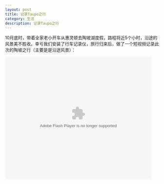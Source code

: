 ```yaml
---
layout: post
title: 记录Taupo之行
category: 生活
description: 记录Taupo之行
---
```


10月底时，带着全家老小开车从惠灵顿去陶坡湖度假，路程将近5个小时，沿途的风景美不胜收。幸亏我们安装了行车记录仪，旅行归来后，做了一个短视频记录此次的陶坡之行（主要是是沿途风景）：

<embed src="http://player.youku.com/player.php/sid/XMTgwNjgzMDAxNg==/v.swf" allowFullScreen="true" quality="high" width="480" height="400" align="middle" allowScriptAccess="always" type="application/x-shockwave-flash">